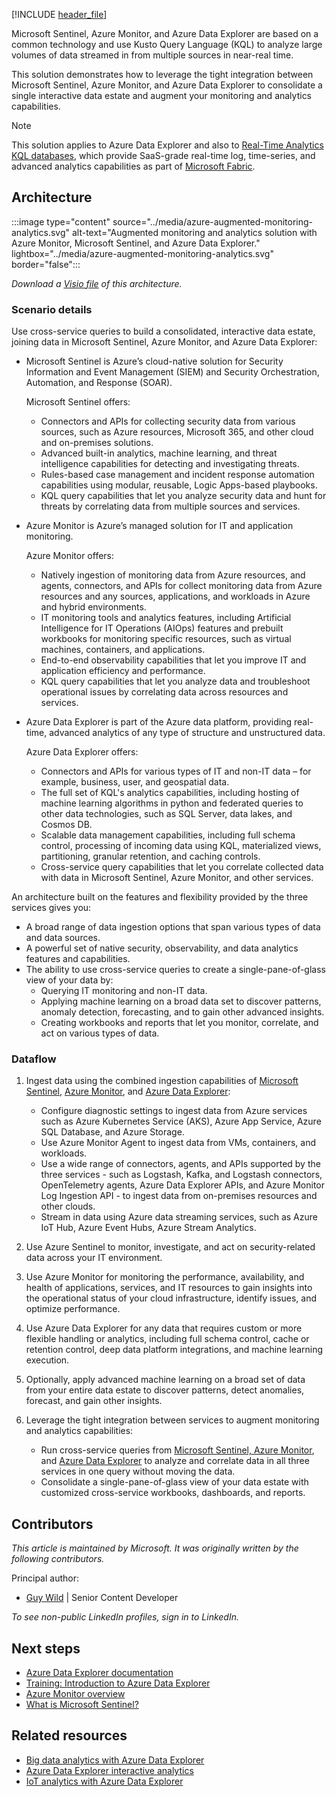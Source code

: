 [!INCLUDE [header_file](../../../includes/sol-idea-header.md)]

Microsoft Sentinel, Azure Monitor, and Azure Data Explorer are based on a common technology and use Kusto Query Language (KQL) to analyze large volumes of data streamed in from multiple sources in near-real time.

This solution demonstrates how to leverage the tight integration between Microsoft Sentinel, Azure Monitor, and Azure Data Explorer to consolidate a single interactive data estate and augment your monitoring and analytics capabilities. 

> [!NOTE]
> This solution applies to Azure Data Explorer and also to [Real-Time Analytics KQL databases](/fabric/real-time-analytics/create-database), which provide SaaS-grade real-time log, time-series, and advanced analytics capabilities as part of [Microsoft Fabric](/fabric/get-started/microsoft-fabric-overview). 

## Architecture

:::image type="content" source="../media/azure-augmented-monitoring-analytics.svg" alt-text="Augmented monitoring and analytics solution with Azure Monitor, Microsoft Sentinel, and Azure Data Explorer." lightbox="../media/azure-augmented-monitoring-analytics.svg" border="false":::

*Download a [Visio file](https://arch-center.azureedge.net/monitor-azure-data-explorer.vsdx) of this architecture.*

### Scenario details

Use cross-service queries to build a consolidated, interactive data estate, joining data in Microsoft Sentinel, Azure Monitor, and Azure Data Explorer:

- Microsoft Sentinel is Azure’s cloud-native solution for Security Information and Event Management (SIEM) and Security Orchestration, Automation, and Response (SOAR). 

    Microsoft Sentinel offers:

    - Connectors and APIs for collecting security data from various sources, such as Azure resources, Microsoft 365, and other cloud and on-premises solutions.
    - Advanced built-in analytics, machine learning, and threat intelligence capabilities for detecting and investigating threats.
    - Rules-based case management and incident response automation capabilities using modular, reusable, Logic Apps-based playbooks. 
    - KQL query capabilities that let you analyze security data and hunt for threats by correlating data from multiple sources and services.

- Azure Monitor is Azure’s managed solution for IT and application monitoring. 

    Azure Monitor offers:

    - Natively ingestion of monitoring data from Azure resources, and agents, connectors, and APIs for collect monitoring data from Azure resources and any sources, applications, and workloads in Azure and hybrid environments.
    - IT monitoring tools and analytics features, including Artificial Intelligence for IT Operations (AIOps) features and prebuilt workbooks for monitoring specific resources, such as virtual machines, containers, and applications.
    - End-to-end observability capabilities that let you improve IT and application efficiency and performance.
    - KQL query capabilities that let you analyze data and troubleshoot operational issues by correlating data across resources and services.
 
- Azure Data Explorer is part of the Azure data platform, providing real-time, advanced analytics of any type of structure and unstructured data. 

    Azure Data Explorer offers:

    - Connectors and APIs for various types of IT and non-IT data – for example, business, user, and geospatial data.
    - The full set of KQL's analytics capabilities, including hosting of machine learning algorithms in python and federated queries to other data technologies, such as SQL Server, data lakes, and Cosmos DB.  
    - Scalable data management capabilities, including full schema control, processing of incoming data using KQL, materialized views, partitioning, granular retention, and caching controls.  
    - Cross-service query capabilities that let you correlate collected data with data in Microsoft Sentinel, Azure Monitor, and other services.

An architecture built on the features and flexibility provided by the three services gives you:

- A broad range of data ingestion options that span various types of data and data sources.
- A powerful set of native security, observability, and data analytics features and capabilities.
- The ability to use cross-service queries to create a single-pane-of-glass view of your data by:
    - Querying IT monitoring and non-IT data.
    - Applying machine learning on a broad data set to discover patterns, anomaly detection, forecasting, and to gain other advanced insights. 
    - Creating workbooks and reports that let you monitor, correlate, and act on various types of data.  

### Dataflow

1. Ingest data using the combined ingestion capabilities of [Microsoft Sentinel](/azure/sentinel/connect-data-sources), [Azure Monitor](/azure/azure-monitor/essentials/data-collection), and [Azure Data Explorer](/azure/data-explorer/ingest-data-overview):

    - Configure diagnostic settings to ingest data from Azure services such as Azure Kubernetes Service (AKS), Azure App Service, Azure SQL Database, and Azure Storage.
    - Use Azure Monitor Agent to ingest data from VMs, containers, and workloads.
    - Use a wide range of connectors, agents, and APIs supported by the three services - such as Logstash, Kafka, and Logstash connectors, OpenTelemetry agents, Azure Data Explorer APIs, and Azure Monitor Log Ingestion API - to ingest data from on-premises resources and other clouds.
    - Stream in data using Azure data streaming services, such as Azure IoT Hub, Azure Event Hubs, Azure Stream Analytics. 
1. Use Azure Sentinel to monitor, investigate, and act on security-related data across your IT environment.
1. Use Azure Monitor for monitoring the performance, availability, and health of applications, services, and IT resources to gain insights into the operational status of your cloud infrastructure, identify issues, and optimize performance.
1. Use Azure Data Explorer for any data that requires custom or more flexible handling or analytics, including full schema control, cache or retention control, deep data platform integrations, and machine learning execution. 
1. Optionally, apply advanced machine learning on a broad set of data from your entire data estate to discover patterns, detect anomalies, forecast, and gain other insights.
1. Leverage the tight integration between services to augment monitoring and analytics capabilities:
   
     - Run cross-service queries from [Microsoft Sentinel, Azure Monitor](/azure/azure-monitor/logs/azure-monitor-data-explorer-proxy), and [Azure Data Explorer]((/azure/data-explorer/query-monitor-data)) to analyze and correlate data in all three services in one query without moving the data.
     - Consolidate a single-pane-of-glass view of your data estate with customized cross-service workbooks, dashboards, and reports.     

## Contributors

*This article is maintained by Microsoft. It was originally written by the following contributors.*

Principal author:

 * [Guy Wild](https://www.linkedin.com/in/guy-wild-596aa91a2) | Senior Content Developer

*To see non-public LinkedIn profiles, sign in to LinkedIn.*

## Next steps

- [Azure Data Explorer documentation](/azure/data-explorer)
- [Training: Introduction to Azure Data Explorer](/training/modules/intro-to-azure-data-explorer)
- [Azure Monitor overview](/azure/azure-monitor/overview)
- [What is Microsoft Sentinel?](/azure/sentinel/overview)

## Related resources

- [Big data analytics with Azure Data Explorer](big-data-azure-data-explorer.yml)
- [Azure Data Explorer interactive analytics](interactive-azure-data-explorer.yml)
- [IoT analytics with Azure Data Explorer](iot-azure-data-explorer.yml)
